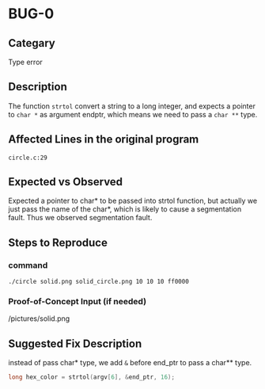# BUG-0
## Categary
Type error

## Description
The function `strtol` convert a string to a long integer, and expects a pointer to `char *` as argument endptr, which means we need to pass a `char **` type.

## Affected Lines in the original program
`circle.c:29`

## Expected vs Observed
Expected a pointer to char* to be passed into strtol function, but actually we just pass the name of the char*, which is likely to cause a segmentation fault. Thus we observed segmentation fault.

## Steps to Reproduce
### command
```shell
./circle solid.png solid_circle.png 10 10 10 ff0000
```

### Proof-of-Concept Input (if needed)
/pictures/solid.png


## Suggested Fix Description
instead of pass char* type, we add `&` before end_ptr to pass a char** type.
```c
long hex_color = strtol(argv[6], &end_ptr, 16);
```